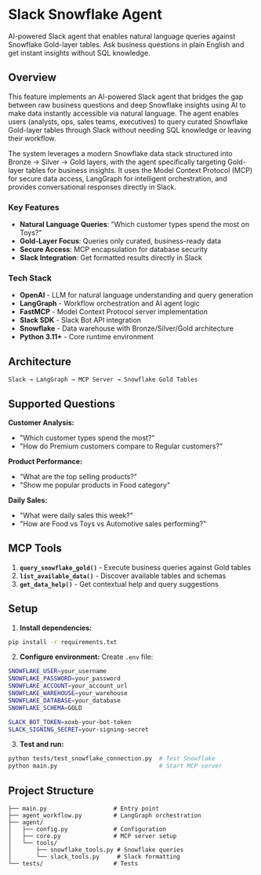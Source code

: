 # Slack Snowflake Agent

AI-powered Slack agent that enables natural language queries against Snowflake Gold-layer tables. Ask business questions in plain English and get instant insights without SQL knowledge.

## Overview

This feature implements an AI-powered Slack agent that bridges the gap between raw business questions and deep Snowflake insights using AI to make data instantly accessible via natural language. The agent enables users (analysts, ops, sales teams, executives) to query curated Snowflake Gold-layer tables through Slack without needing SQL knowledge or leaving their workflow.

The system leverages a modern Snowflake data stack structured into Bronze → Silver → Gold layers, with the agent specifically targeting Gold-layer tables for business insights. It uses the Model Context Protocol (MCP) for secure data access, LangGraph for intelligent orchestration, and provides conversational responses directly in Slack.

### Key Features
- **Natural Language Queries**: "Which customer types spend the most on Toys?"
- **Gold-Layer Focus**: Queries only curated, business-ready data
- **Secure Access**: MCP encapsulation for database security
- **Slack Integration**: Get formatted results directly in Slack

### Tech Stack
- **OpenAI** - LLM for natural language understanding and query generation
- **LangGraph** - Workflow orchestration and AI agent logic
- **FastMCP** - Model Context Protocol server implementation
- **Slack SDK** - Slack Bot API integration
- **Snowflake** - Data warehouse with Bronze/Silver/Gold architecture
- **Python 3.11+** - Core runtime environment

## Architecture
```
Slack → LangGraph → MCP Server → Snowflake Gold Tables
```

## Supported Questions

**Customer Analysis:**
- "Which customer types spend the most?"
- "How do Premium customers compare to Regular customers?"

**Product Performance:**
- "What are the top selling products?"
- "Show me popular products in Food category"

**Daily Sales:**
- "What were daily sales this week?"
- "How are Food vs Toys vs Automotive sales performing?"

## MCP Tools

1. **`query_snowflake_gold()`** - Execute business queries against Gold tables
2. **`list_available_data()`** - Discover available tables and schemas  
3. **`get_data_help()`** - Get contextual help and query suggestions

## Setup

1. **Install dependencies:**
```bash
pip install -r requirements.txt
```

2. **Configure environment:**
Create `.env` file:
```bash
SNOWFLAKE_USER=your_username
SNOWFLAKE_PASSWORD=your_password
SNOWFLAKE_ACCOUNT=your_account_url
SNOWFLAKE_WAREHOUSE=your_warehouse
SNOWFLAKE_DATABASE=your_database
SNOWFLAKE_SCHEMA=GOLD

SLACK_BOT_TOKEN=xoxb-your-bot-token
SLACK_SIGNING_SECRET=your-signing-secret
```

3. **Test and run:**
```bash
python tests/test_snowflake_connection.py  # Test Snowflake
python main.py                             # Start MCP server
```

## Project Structure
```
├── main.py                   # Entry point
├── agent_workflow.py         # LangGraph orchestration  
├── agent/
│   ├── config.py             # Configuration
│   ├── core.py               # MCP server setup
│   └── tools/
│       ├── snowflake_tools.py # Snowflake queries
│       └── slack_tools.py     # Slack formatting
└── tests/                    # Tests
```
